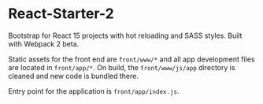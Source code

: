 # React-Starter-2

Bootstrap for React 15 projects with hot reloading and SASS styles. Built with Webpack 2 beta.

Static assets for the front end are `front/www/*` and all app development files are located in `front/app/*`.
On build, the `front/www/js/app` directory is cleaned and new code is bundled there. 

Entry point for the application is `front/app/index.js`.

